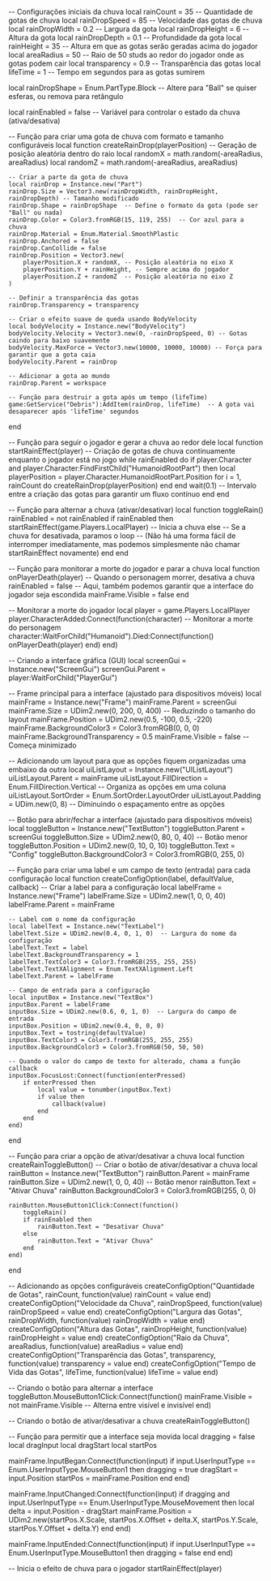 -- Configurações iniciais da chuva
local rainCount = 35 -- Quantidade de gotas de chuva
local rainDropSpeed = 85 -- Velocidade das gotas de chuva
local rainDropWidth = 0.2 -- Largura da gota
local rainDropHeight = 6 -- Altura da gota
local rainDropDepth = 0.1 -- Profundidade da gota
local rainHeight = 35 -- Altura em que as gotas serão geradas acima do jogador
local areaRadius = 50 -- Raio de 50 studs ao redor do jogador onde as gotas podem cair
local transparency = 0.9 -- Transparência das gotas
local lifeTime = 1 -- Tempo em segundos para as gotas sumirem

local rainDropShape = Enum.PartType.Block -- Altere para "Ball" se quiser esferas, ou remova para retângulo

local rainEnabled = false -- Variável para controlar o estado da chuva (ativa/desativa)

-- Função para criar uma gota de chuva com formato e tamanho configuráveis
local function createRainDrop(playerPosition)
    -- Geração de posição aleatória dentro do raio
    local randomX = math.random(-areaRadius, areaRadius)
    local randomZ = math.random(-areaRadius, areaRadius)

    -- Criar a parte da gota de chuva
    local rainDrop = Instance.new("Part")
    rainDrop.Size = Vector3.new(rainDropWidth, rainDropHeight, rainDropDepth) -- Tamanho modificado
    rainDrop.Shape = rainDropShape  -- Define o formato da gota (pode ser "Ball" ou nada)
    rainDrop.Color = Color3.fromRGB(15, 119, 255)  -- Cor azul para a chuva
    rainDrop.Material = Enum.Material.SmoothPlastic
    rainDrop.Anchored = false
    rainDrop.CanCollide = false
    rainDrop.Position = Vector3.new(
        playerPosition.X + randomX, -- Posição aleatória no eixo X
        playerPosition.Y + rainHeight, -- Sempre acima do jogador
        playerPosition.Z + randomZ  -- Posição aleatória no eixo Z
    )

    -- Definir a transparência das gotas
    rainDrop.Transparency = transparency

    -- Criar o efeito suave de queda usando BodyVelocity
    local bodyVelocity = Instance.new("BodyVelocity")
    bodyVelocity.Velocity = Vector3.new(0, -rainDropSpeed, 0) -- Gotas caindo para baixo suavemente
    bodyVelocity.MaxForce = Vector3.new(10000, 10000, 10000) -- Força para garantir que a gota caia
    bodyVelocity.Parent = rainDrop

    -- Adicionar a gota ao mundo
    rainDrop.Parent = workspace

    -- Função para destruir a gota após um tempo (lifeTime)
    game:GetService("Debris"):AddItem(rainDrop, lifeTime)  -- A gota vai desaparecer após 'lifeTime' segundos
end

-- Função para seguir o jogador e gerar a chuva ao redor dele
local function startRainEffect(player)
    -- Criação de gotas de chuva continuamente enquanto o jogador está no jogo
    while rainEnabled do
        if player.Character and player.Character:FindFirstChild("HumanoidRootPart") then
            local playerPosition = player.Character.HumanoidRootPart.Position
            for i = 1, rainCount do
                createRainDrop(playerPosition)
            end
        end
        wait(0.1) -- Intervalo entre a criação das gotas para garantir um fluxo contínuo
    end
end

-- Função para alternar a chuva (ativar/desativar)
local function toggleRain()
    rainEnabled = not rainEnabled
    if rainEnabled then
        startRainEffect(game.Players.LocalPlayer) -- Inicia a chuva
    else
        -- Se a chuva for desativada, paramos o loop
        -- (Não há uma forma fácil de interromper imediatamente, mas podemos simplesmente não chamar startRainEffect novamente)
    end
end

-- Função para monitorar a morte do jogador e parar a chuva
local function onPlayerDeath(player)
    -- Quando o personagem morrer, desativa a chuva
    rainEnabled = false
    -- Aqui, também podemos garantir que a interface do jogador seja escondida
    mainFrame.Visible = false
end

-- Monitorar a morte do jogador
local player = game.Players.LocalPlayer
player.CharacterAdded:Connect(function(character)
    -- Monitorar a morte do personagem
    character:WaitForChild("Humanoid").Died:Connect(function()
        onPlayerDeath(player)
    end)
end)

-- Criando a interface gráfica (GUI)
local screenGui = Instance.new("ScreenGui")
screenGui.Parent = player:WaitForChild("PlayerGui")

-- Frame principal para a interface (ajustado para dispositivos móveis)
local mainFrame = Instance.new("Frame")
mainFrame.Parent = screenGui
mainFrame.Size = UDim2.new(0, 200, 0, 400) -- Reduzindo o tamanho do layout
mainFrame.Position = UDim2.new(0.5, -100, 0.5, -220)
mainFrame.BackgroundColor3 = Color3.fromRGB(0, 0, 0)
mainFrame.BackgroundTransparency = 0.5
mainFrame.Visible = false -- Começa minimizado

-- Adicionando um layout para que as opções fiquem organizadas uma embaixo da outra
local uiListLayout = Instance.new("UIListLayout")
uiListLayout.Parent = mainFrame
uiListLayout.FillDirection = Enum.FillDirection.Vertical -- Organiza as opções em uma coluna
uiListLayout.SortOrder = Enum.SortOrder.LayoutOrder
uiListLayout.Padding = UDim.new(0, 8) -- Diminuindo o espaçamento entre as opções

-- Botão para abrir/fechar a interface (ajustado para dispositivos móveis)
local toggleButton = Instance.new("TextButton")
toggleButton.Parent = screenGui
toggleButton.Size = UDim2.new(0, 80, 0, 40) -- Botão menor
toggleButton.Position = UDim2.new(0, 10, 0, 10)
toggleButton.Text = "Config"
toggleButton.BackgroundColor3 = Color3.fromRGB(0, 255, 0)

-- Função para criar uma label e um campo de texto (entrada) para cada configuração
local function createConfigOption(label, defaultValue, callback)
    -- Criar a label para a configuração
    local labelFrame = Instance.new("Frame")
    labelFrame.Size = UDim2.new(1, 0, 0, 40)
    labelFrame.Parent = mainFrame

    -- Label com o nome da configuração
    local labelText = Instance.new("TextLabel")
    labelText.Size = UDim2.new(0.4, 0, 1, 0)  -- Largura do nome da configuração
    labelText.Text = label
    labelText.BackgroundTransparency = 1
    labelText.TextColor3 = Color3.fromRGB(255, 255, 255)
    labelText.TextXAlignment = Enum.TextXAlignment.Left
    labelText.Parent = labelFrame

    -- Campo de entrada para a configuração
    local inputBox = Instance.new("TextBox")
    inputBox.Parent = labelFrame
    inputBox.Size = UDim2.new(0.6, 0, 1, 0)  -- Largura do campo de entrada
    inputBox.Position = UDim2.new(0.4, 0, 0, 0)
    inputBox.Text = tostring(defaultValue)
    inputBox.TextColor3 = Color3.fromRGB(255, 255, 255)
    inputBox.BackgroundColor3 = Color3.fromRGB(50, 50, 50)

    -- Quando o valor do campo de texto for alterado, chama a função callback
    inputBox.FocusLost:Connect(function(enterPressed)
        if enterPressed then
            local value = tonumber(inputBox.Text)
            if value then
                callback(value)
            end
        end
    end)
end

-- Função para criar a opção de ativar/desativar a chuva
local function createRainToggleButton()
    -- Criar o botão de ativar/desativar a chuva
    local rainButton = Instance.new("TextButton")
    rainButton.Parent = mainFrame
    rainButton.Size = UDim2.new(1, 0, 0, 40) -- Botão menor
    rainButton.Text = "Ativar Chuva"
    rainButton.BackgroundColor3 = Color3.fromRGB(255, 0, 0)

    rainButton.MouseButton1Click:Connect(function()
        toggleRain()
        if rainEnabled then
            rainButton.Text = "Desativar Chuva"
        else
            rainButton.Text = "Ativar Chuva"
        end
    end)
end

-- Adicionando as opções configuráveis
createConfigOption("Quantidade de Gotas", rainCount, function(value) rainCount = value end)
createConfigOption("Velocidade da Chuva", rainDropSpeed, function(value) rainDropSpeed = value end)
createConfigOption("Largura das Gotas", rainDropWidth, function(value) rainDropWidth = value end)
createConfigOption("Altura das Gotas", rainDropHeight, function(value) rainDropHeight = value end)
createConfigOption("Raio da Chuva", areaRadius, function(value) areaRadius = value end)
createConfigOption("Transparência das Gotas", transparency, function(value) transparency = value end)
createConfigOption("Tempo de Vida das Gotas", lifeTime, function(value) lifeTime = value end)

-- Criando o botão para alternar a interface
toggleButton.MouseButton1Click:Connect(function()
    mainFrame.Visible = not mainFrame.Visible -- Alterna entre visível e invisível
end)

-- Criando o botão de ativar/desativar a chuva
createRainToggleButton()

-- Função para permitir que a interface seja movida
local dragging = false
local dragInput
local dragStart
local startPos

mainFrame.InputBegan:Connect(function(input)
    if input.UserInputType == Enum.UserInputType.MouseButton1 then
        dragging = true
        dragStart = input.Position
        startPos = mainFrame.Position
    end
end)

mainFrame.InputChanged:Connect(function(input)
    if dragging and input.UserInputType == Enum.UserInputType.MouseMovement then
        local delta = input.Position - dragStart
        mainFrame.Position = UDim2.new(startPos.X.Scale, startPos.X.Offset + delta.X, startPos.Y.Scale, startPos.Y.Offset + delta.Y)
    end
end)

mainFrame.InputEnded:Connect(function(input)
    if input.UserInputType == Enum.UserInputType.MouseButton1 then
        dragging = false
    end
end)

-- Inicia o efeito de chuva para o jogador
startRainEffect(player)
